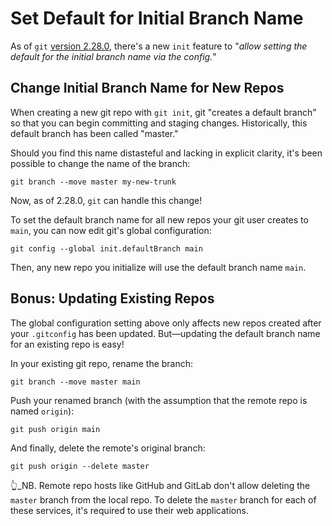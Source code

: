 # Set Default for Initial Branch Name

As of `git` [version 2.28.0](https://lore.kernel.org/git/xmqq5za8hpir.fsf@gitster.c.googlers.com/), there's a new `init` feature to "_allow setting the default for the initial branch name via the config._"

## Change Initial Branch Name for New Repos

When creating a new git repo with `git init`, git "creates a default branch" so that you can begin committing and staging changes. Historically, this default branch has been called "master."

Should you find this name distasteful and lacking in explicit clarity, it's been possible to change the name of the branch:

```terminal
git branch --move master my-new-trunk
```

Now, as of 2.28.0, `git` can handle this change!

To set the default branch name for all new repos your git user creates to `main`, you can now edit git's global configuration:

```terminal
git config --global init.defaultBranch main
```

Then, any new repo you initialize will use the default branch name `main`.

## Bonus: Updating Existing Repos

The global configuration setting above only affects new repos created after your `.gitconfig` has been updated. But—updating the default branch name for an existing repo is easy!

In your existing git repo, rename the branch:

```terminal
git branch --move master main
```

Push your renamed branch (with the assumption that the remote repo is named `origin`):

```terminal
git push origin main
```

And finally, delete the remote's original branch:

```terminal
git push origin --delete master
```

👆_NB. Remote repo hosts like GitHub and GitLab don't allow deleting the `master` branch from the local repo. To delete the `master` branch for each of these services, it's required to use their web applications.
